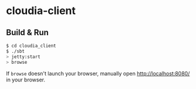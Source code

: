 # cloudia-client #

## Build & Run ##

```sh
$ cd cloudia_client
$ ./sbt
> jetty:start
> browse
```

If `browse` doesn't launch your browser, manually open [http://localhost:8080/](http://localhost:8080/) in your browser.
